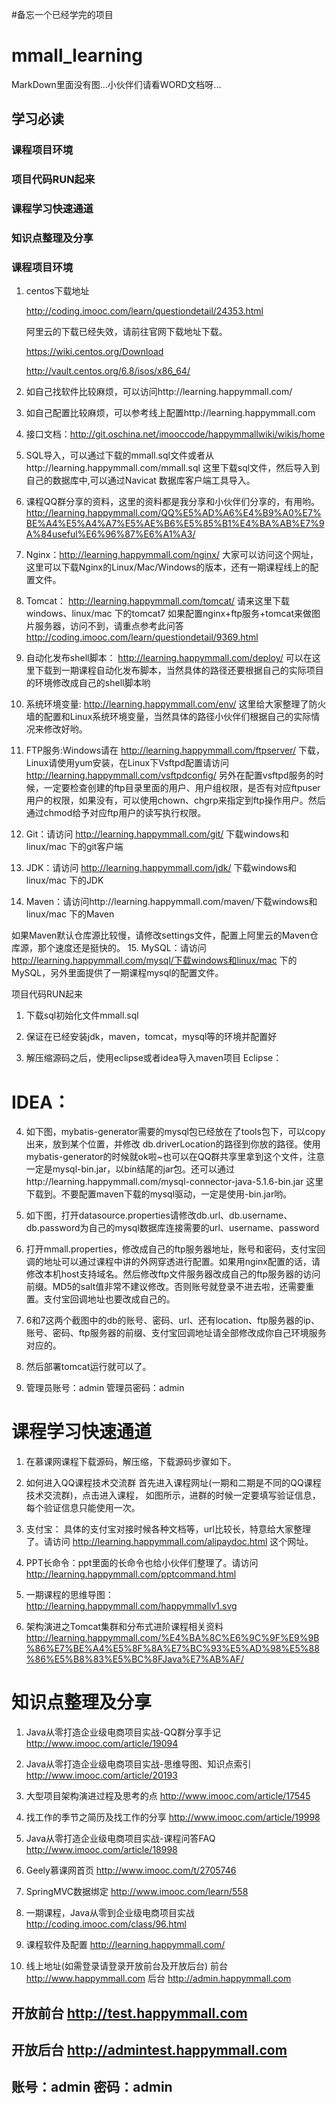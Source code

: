 #备忘一个已经学完的项目

# mmall_learning

MarkDown里面没有图...小伙伴们请看WORD文档呀...


## 学习必读

### 课程项目环境	
### 项目代码RUN起来	
### 课程学习快速通道	
### 知识点整理及分享	


### 课程项目环境
1. centos下载地址

    http://coding.imooc.com/learn/questiondetail/24353.html
    
    阿里云的下载已经失效，请前往官网下载地址下载。

    https://wiki.centos.org/Download

    http://vault.centos.org/6.8/isos/x86_64/

2.	如自己找软件比较麻烦，可以访问http://learning.happymmall.com/

3.	如自己配置比较麻烦，可以参考线上配置http://learning.happymmall.com

4.	接口文档：http://git.oschina.net/imooccode/happymmallwiki/wikis/home

5.	SQL导入，可以通过下载的mmall.sql文件或者从http://learning.happymmall.com/mmall.sql 这里下载sql文件，然后导入到自己的数据库中,可以通过Navicat 数据库客户端工具导入。

6.	课程QQ群分享的资料，这里的资料都是我分享和小伙伴们分享的，有用哟。 http://learning.happymmall.com/QQ%E5%AD%A6%E4%B9%A0%E7%BE%A4%E5%A4%A7%E5%AE%B6%E5%85%B1%E4%BA%AB%E7%9A%84useful%E6%96%87%E6%A1%A3/

7.	Nginx：http://learning.happymmall.com/nginx/ 大家可以访问这个网址，这里可以下载Nginx的Linux/Mac/Windows的版本，还有一期课程线上的配置文件。

8.	Tomcat： http://learning.happymmall.com/tomcat/ 请来这里下载windows、linux/mac 下的tomcat7
如果配置nginx+ftp服务+tomcat来做图片服务器，访问不到，请重点参考此问答 http://coding.imooc.com/learn/questiondetail/9369.html 

9.	自动化发布shell脚本： http://learning.happymmall.com/deploy/ 可以在这里下载到一期课程自动化发布脚本，当然具体的路径还要根据自己的实际项目的环境修改成自己的shell脚本哟
10.	系统环境变量: http://learning.happymmall.com/env/ 这里给大家整理了防火墙的配置和Linux系统环境变量，当然具体的路径小伙伴们根据自己的实际情况来修改好哟。
11.	FTP服务:Windows请在 http://learning.happymmall.com/ftpserver/ 下载，Linux请使用yum安装，在Linux下Vsftpd配置请访问 http://learning.happymmall.com/vsftpdconfig/ 另外在配置vsftpd服务的时候，一定要检查创建的ftp目录里面的用户、用户组权限，是否有对应ftpuser用户的权限，如果没有，可以使用chown、chgrp来指定到ftp操作用户。然后通过chmod给予对应ftp用户的读写执行权限。
12.	Git：请访问 http://learning.happymmall.com/git/ 下载windows和linux/mac 下的git客户端
13.	JDK：请访问 http://learning.happymmall.com/jdk/ 下载windows和linux/mac 下的JDK 
14.	Maven：请访问http://learning.happymmall.com/maven/下载windows和linux/mac 下的Maven

如果Maven默认仓库源比较慢，请修改settings文件，配置上阿里云的Maven仓库源，那个速度还是挺快的。
15.	MySQL：请访问 http://learning.happymmall.com/mysql/下载windows和linux/mac 下的MySQL，另外里面提供了一期课程mysql的配置文件。

项目代码RUN起来
1.	下载sql初始化文件mmall.sql
 
2.	保证在已经安装jdk，maven，tomcat，mysql等的环境并配置好
3.	解压缩源码之后，使用eclipse或者idea导入maven项目
Eclipse：
 
# IDEA：
 
4.	如下图，mybatis-generator需要的mysql包已经放在了tools包下，可以copy出来，放到某个位置，并修改 db.driverLocation的路径到你放的路径。使用mybatis-generator的时候就ok啦~也可以在QQ群共享里拿到这个文件，注意一定是mysql-bin.jar，以bin结尾的jar包。还可以通过http://learning.happymmall.com/mysql-connector-java-5.1.6-bin.jar
这里下载到。不要配置maven下载的mysql驱动，一定是使用-bin.jar哟。

5.	如下图，打开datasource.properties请修改db.url、db.username、db.password为自己的mysql数据库连接需要的url、username、password
 
6.	打开mmall.properties，修改成自己的ftp服务器地址，账号和密码，支付宝回调的地址可以通过课程中讲的外网穿透进行配置。如果用nginx配置的话，请修改本机host支持域名。然后修改ftp文件服务器改成自己的ftp服务器的访问前缀。MD5的salt值非常不建议修改。否则账号就登录不进去啦，还需要重置。支付宝回调地址也要改成自己的。
 

7.	6和7这两个截图中的db的账号、密码、url、还有location、ftp服务器的ip、账号、密码、ftp服务器的前缀、支付宝回调地址请全部修改成你自己环境服务对应的。

8.	然后部署tomcat运行就可以了。
9.	管理员账号：admin 管理员密码：admin


# 课程学习快速通道

1.	在慕课网课程下载源码，解压缩，下载源码步骤如下。

2.	如何进入QQ课程技术交流群
首先进入课程网址(一期和二期是不同的QQ课程技术交流群)，点击进入课程，
如图所示，进群的时候一定要填写验证信息，每个验证信息只能使用一次。
 
3.	支付宝： 具体的支付宝对接时候各种文档等，url比较长，特意给大家整理了。请访问 http://learning.happymmall.com/alipaydoc.html 这个网址。
4.	PPT长命令：ppt里面的长命令也给小伙伴们整理了。请访问 http://learning.happymmall.com/pptcommand.html 
5.	一期课程的思维导图：
http://learning.happymmall.com/happymmallv1.svg

6.	架构演进之Tomcat集群和分布式进阶课程相关资料
http://learning.happymmall.com/%E4%BA%8C%E6%9C%9F%E9%9B%86%E7%BE%A4%E5%8F%8A%E7%BC%93%E5%AD%98%E5%88%86%E5%B8%83%E5%BC%8FJava%E7%AB%AF/

 


# 知识点整理及分享

1.	Java从零打造企业级电商项目实战-QQ群分享手记  http://www.imooc.com/article/19094
2.	Java从零打造企业级电商项目实战-思维导图、知识点索引  http://www.imooc.com/article/20193
3.	大型项目架构演进过程及思考的点 http://www.imooc.com/article/17545
4.	找工作的季节之简历及找工作的分享 http://www.imooc.com/article/19998
5.	Java从零打造企业级电商项目实战-课程问答FAQ http://www.imooc.com/article/18998
6.	Geely慕课网首页 http://www.imooc.com/t/2705746
7.	SpringMVC数据绑定 http://www.imooc.com/learn/558
8.	一期课程，Java从零到企业级电商项目实战 http://coding.imooc.com/class/96.html
9.	课程软件及配置 http://learning.happymmall.com/

10.	线上地址(如需登录请登录开放前台及开放后台)
前台 http://www.happymmall.com
后台 http://admin.happymmall.com

## 开放前台 http://test.happymmall.com
## 开放后台 http://admintest.happymmall.com
## 账号：admin 密码：admin

